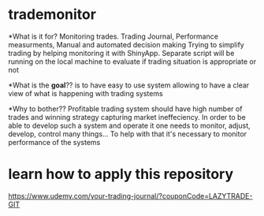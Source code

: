 # trademonitor
*What is it for?
Monitoring trades. Trading Journal, Performance measurments, Manual and automated decision making
Trying to simplify trading by helping monitoring it with ShinyApp. 
Separate script will be running on the local machine to evaluate if trading situation is appropriate or not

*What is the **goal**??
is to have easy to use system allowing to have a clear view of what is happening with trading systems

*Why to bother??
Profitable trading system should have high number of trades and winning strategy capturing market ineffeciency.
In order to be able to develop such a system and operate it one needs to monitor, adjust, develop, control many things...
To help with that it's necessary to monitor performance of the systems

# learn how to apply this repository

https://www.udemy.com/your-trading-journal/?couponCode=LAZYTRADE-GIT
